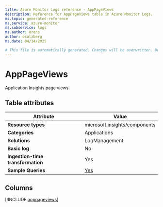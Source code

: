 ```yaml
---
title: Azure Monitor Logs reference - AppPageViews
description: Reference for AppPageViews table in Azure Monitor Logs.
ms.topic: generated-reference
ms.service: azure-monitor
ms.subservice: logs
ms.author: orens
author: osalzberg
ms.date: 04/14/2025

# This file is automatically generated. Changes will be overwritten. Do not change this file directly.
---
```


# AppPageViews

Application Insights page views.


## Table attributes

|Attribute|Value|
|---|---|
|**Resource types**|microsoft.insights/components|
|**Categories**|Applications|
|**Solutions**| LogManagement|
|**Basic log**|No|
|**Ingestion-time transformation**|Yes|
|**Sample Queries**|[Yes](/azure/azure-monitor/reference/queries/apppageviews)|



## Columns
  
[!INCLUDE [apppageviews](~/reusable-content/ce-skilling/azure/includes/azure-monitor/reference/tables/apppageviews-include.md)]
